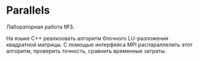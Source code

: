 # Parallels

Лабораторная работа №3.

На языке C++ реализовать алгоритм блочного LU-разложения квадратной матрицы. 
С помощью интерфейса MPI распараллелить этот алгоритм, проверить точность, сравнить временные затраты.

